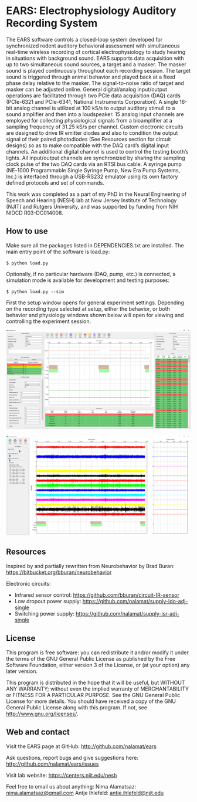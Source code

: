 # EARS: Electrophysiology Auditory Recording System

The EARS software controls a closed-loop system developed for synchronized rodent auditory behavioral assessment with simultaneous real-time wireless recording of cortical electrophysiology to study hearing in situations with background sound. EARS supports data acquisition with up to two simultaneous sound sources, a target and a masker. The masker sound is played continuously throughout each recording session. The target sound is triggered through animal behavior and played back at a fixed phase delay relative to the masker. The signal-to-noise ratio of target and masker can be adjusted online. General digital/analog input/output operations are facilitated through two PCIe data acquisition (DAQ) cards (PCIe-6321 and PCIe-6341, National Instruments Corporation). A single 16-bit analog channel is utilized at 100 kS/s to output auditory stimuli to a sound amplifier and then into a loudspeaker. 15 analog input channels are employed for collecting physiological signals from a bioamplifier at a sampling frequency of 31.25 kS/s per channel. Custom electronic circuits are designed to drive IR emitter diodes and also to condition the output signal of their paired photodiodes (See Resources section for circuit designs) so as to make compatible with the DAQ card’s digital input channels. An additional digital channel is used to control the testing booth’s lights. All input/output channels are synchronized by sharing the sampling clock pulse of the two DAQ cards via an RTSI bus cable. A syringe pump (NE-1000 Programmable Single Syringe Pump, New Era Pump Systems, Inc.) is interfaced through a USB-RS232 emulator using its own factory defined protocols and set of commands.

This work was completed as a part of my PhD in the Neural Engineering of Speech and Hearing (NESH) lab at New Jersey Institute of Technology (NJIT) and Rutgers University, and was supported by funding from NIH NIDCD R03-DC014008.


## How to use

Make sure all the packages listed in DEPENDENCIES.txt are installed.
The main entry point of the software is load.py:

    $ python load.py

Optionally, if no particular hardware (DAQ, pump, etc.) is connected,
a simulation mode is available for development and testing purposes:

    $ python load.py --sim

First the setup window opens for general experiment settings. Depending on the
recording type selected at setup, either the behavior, or both behavior and
physiology windows shown below will open for viewing and controlling the
experiment session.

![Alt text](images/screenshot-1.png?raw=true "Behavior Window")

![Alt text](images/screenshot-2.png?raw=true "Physiology Window")


## Resources

Inspired by and partially rewritten from Neurobehavior by Brad Buran:
https://bitbucket.org/bburan/neurobehavior

Electronic circuits:
- Infrared sensor control: https://github.com/bburan/circuit-IR-sensor
- Low dropout power supply: https://github.com/nalamat/supply-ldo-adj-single
- Switching power supply: https://github.com/nalamat/supply-isr-adj-single


## License

This program is free software: you can redistribute it and/or modify it under
the terms of the GNU General Public License as published by the Free Software
Foundation, either version 3 of the License, or (at your option) any later
version.

This program is distributed in the hope that it will be useful, but WITHOUT ANY
WARRANTY; without even the implied warranty of MERCHANTABILITY or FITNESS FOR A
PARTICULAR PURPOSE. See the GNU General Public License for more details.
You should have received a copy of the GNU General Public License along with
this program. If not, see <http://www.gnu.org/licenses/>.


## Web and contact

Visit the EARS page at GitHub:
    http://github.com/nalamat/ears

Ask questions, report bugs and give suggestions here:
    http://github.com/nalamat/ears/issues

Visit lab website:
    https://centers.njit.edu/nesh

Feel free to email us about anything:
    Nima Alamatsaz: nima.alamatsaz@gmail.com
    Antje Ihlefeld: antje.ihlefeld@njit.edu
